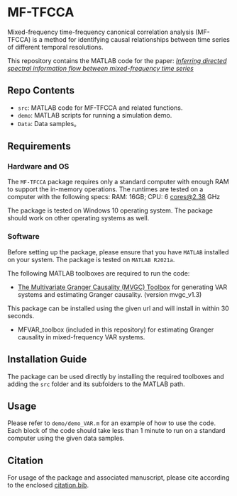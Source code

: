 # MF-TFCCA

Mixed-frequency time-frequency canonical correlation analysis (MF-TFCCA) is a method for identifying causal relationships between time series of different temporal resolutions.

This repository contains the MATLAB code for the paper: *[Inferring directed spectral information flow between mixed-frequency time series](https://arxiv.org/abs/2408.06109)*

## Repo Contents
- `src`: MATLAB code for MF-TFCCA and related functions.
- `demo`: MATLAB scripts for running a simulation demo.
- `Data`: Data samples。

## Requirements

### Hardware and OS

The `MF-TFCCA` package requires only a standard computer with enough RAM to support the in-memory operations. The runtimes are tested on a computer with the following specs: RAM: 16GB; CPU: 6 cores@2.38 GHz

The package is tested on Windows 10 operating system. The package should work on other operating systems as well.

### Software

Before setting up the package, please ensure that you have `MATLAB` installed on your system. The package is tested on `MATLAB R2021a`.

The following MATLAB toolboxes are required to run the code:

- [The Multivariate Granger Causality (MVGC) Toolbox](https://www.mathworks.com/matlabcentral/fileexchange/78727-the-multivariate-granger-causality-mvgc-toolbox) for generating VAR systems and estimating Granger causality. (version mvgc_v1.3)

This package can be installed using the given url and will install in within 30 seconds.

- MFVAR_toolbox (included in this repository) for estimating Granger causality in mixed-frequency VAR systems.

## Installation Guide

The package can be used directly by installing the required toolboxes and adding the `src` folder and its subfolders to the MATLAB path.

## Usage

Please refer to `demo/demo_VAR.m` for an example of how to use the code. Each block of the code should take less than 1 minute to run on a standard computer using the given data samples.

## Citation
For usage of the package and associated manuscript, please cite according to the enclosed [citation.bib](https://github.com/QiqiXian/MF-TFCCA/blob/main/citation.bib).
